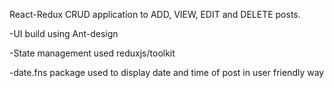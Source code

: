 React-Redux CRUD application to ADD, VIEW, EDIT and DELETE posts.

-UI build using Ant-design

-State management used reduxjs/toolkit

-date.fns package used to display date and time of post in user friendly way
